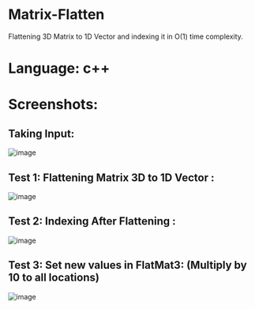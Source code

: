 # Matrix-Flatten
Flattening 3D Matrix to 1D Vector and indexing it in O(1) time complexity.

# Language: c++


# Screenshots:
## Taking Input:
![image](https://user-images.githubusercontent.com/62077516/169419638-12dc2f13-07c4-4471-b0fd-668cce1bd644.png)
## Test 1: Flattening Matrix 3D to 1D Vector :
![image](https://user-images.githubusercontent.com/62077516/169419613-7e889e3d-7ccf-4efb-9f3f-73131e8d3a71.png)
## Test 2: Indexing After Flattening :
![image](https://user-images.githubusercontent.com/62077516/169419585-ddd99902-68da-4cbf-87e6-d63deb1a531d.png)
## Test 3: Set new values in FlatMat3: (Multiply by 10 to all locations)
![image](https://user-images.githubusercontent.com/62077516/169419560-47da1503-d777-4310-9bd2-a1d90c950f73.png)
